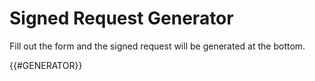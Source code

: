 
# Signed Request Generator

Fill out the form and the signed request will be generated at the bottom.

{{#GENERATOR}}
